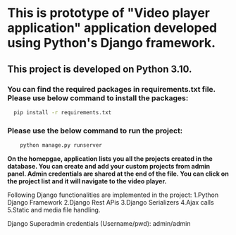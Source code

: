 # This is prototype of "Video player application" application developed using Python's Django framework.

## This project is developed on Python 3.10.

### You can find the required packages in requirements.txt file. Please use below command to install the packages:
```bash
  pip install -r requirements.txt
```


### Please use the below command to run the project:
```bash 
    python manage.py runserver
```

<!-- Strong -->
**On the homepgae, application lists you all the projects created in the database. You can create and add your custom projects from admin panel. Admin credentials are shared at the end of the file. 
You can click on the project list and it will navigate to the video player.** 

<!-- Italics -->
Following Django functionalities are implemented in the project:
1.Python Django Framework
2.Django Rest APis
3.Django Serializers
4.Ajax calls
5.Static and media file handling.


Django Superadmin credentials (Username/pwd):
admin/admin
